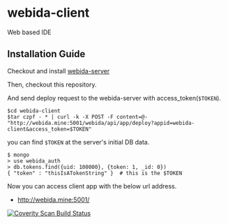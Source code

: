 # webida-client

Web based IDE

## Installation Guide

Checkout and install [webida-server](https://github.com/webida/webida-server)

Then, checkout this repository.

And send deploy request to the webida-server with access_token(`$TOKEN`).

```
$cd webida-client
$tar czpf - * | curl -k -X POST -F content=@- "http://webida.mine:5001/webida/api/app/deploy?appid=webida-client&access_token=$TOKEN"
```

you can find `$TOKEN` at the server's initial DB data.

```
$ mongo
> use webida_auth
> db.tokens.find({uid: 100000}, {token: 1, _id: 0})
{ "token" : "thisIsATokenString" }  # this is the $TOKEN
```

Now you can access client app with the below url address.

* http://webida.mine:5001/

<a href="https://scan.coverity.com/projects/iluvny-webida-client">
  <img alt="Coverity Scan Build Status"
       src="https://scan.coverity.com/projects/6325/badge.svg"/>
</a>
